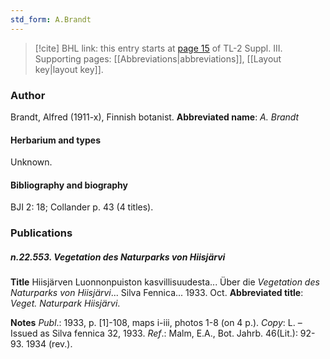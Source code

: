 ```yaml
---
std_form: A.Brandt
---
```


> [!cite] BHL link: this entry starts at [page 15](https://www.biodiversitylibrary.org/page/33266322) of TL-2 Suppl. III.
> Supporting pages: [[Abbreviations|abbreviations]], [[Layout key|layout key]].

### Author

Brandt, Alfred (1911-x), Finnish botanist. 
**Abbreviated name**: *A. Brandt*

#### Herbarium and types

Unknown.

#### Bibliography and biography

BJI 2: 18; Collander p. 43 (4 titles).

### Publications

##### n.22.553. Vegetation des Naturparks von Hiisjärvi

**Title**
Hiisjärven Luonnonpuiston kasvillisuudesta... Über die *Vegetation des Naturparks von Hiisjärvi*... Silva Fennica... 1933. Oct.
**Abbreviated title**: *Veget. Naturpark Hiisjärvi*.

**Notes**
*Publ*.: 1933, p. \[1\]-108, maps i-iii, photos 1-8 (on 4 p.). *Copy*: L. – Issued as Silva fennica 32, 1933.
*Ref*.: Malm, E.A., Bot. Jahrb. 46(Lit.): 92-93. 1934 (rev.).

